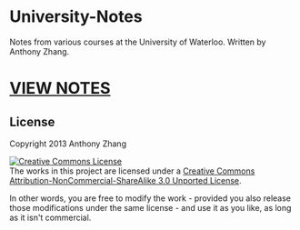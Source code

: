 University-Notes
================

Notes from various courses at the University of Waterloo. Written by Anthony Zhang.

# [VIEW NOTES](http://uberi.github.io/University-Notes/)

License
-------

Copyright 2013 Anthony Zhang

<a rel="license" href="http://creativecommons.org/licenses/by-nc-sa/3.0/deed.en_US"><img alt="Creative Commons License" style="border-width:0" src="http://i.creativecommons.org/l/by-nc-sa/3.0/88x31.png" /></a><br />The works in this project are licensed under a <a rel="license" href="http://creativecommons.org/licenses/by-nc-sa/3.0/deed.en_US">Creative Commons Attribution-NonCommercial-ShareAlike 3.0 Unported License</a>.

In other words, you are free to modify the work - provided you also release those modifications under the same license - and use it as you like, as long as it isn't commercial.

